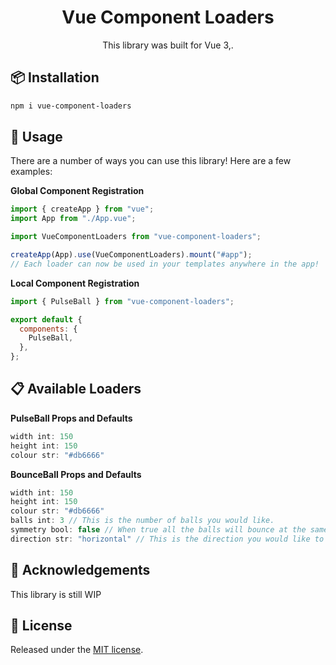 <h1 align="center" style="text-align: center;">Vue Component Loaders</h1>
<p align="center">This library was built for Vue 3,</a>.</p>

## 📦 Installation

```bash
npm i vue-component-loaders
```

## 🔧 Usage

There are a number of ways you can use this library! Here are a few examples:

**Global Component Registration**

```js
import { createApp } from "vue";
import App from "./App.vue";

import VueComponentLoaders from "vue-component-loaders";

createApp(App).use(VueComponentLoaders).mount("#app");
// Each loader can now be used in your templates anywhere in the app!
```

**Local Component Registration**

```js
import { PulseBall } from "vue-component-loaders";

export default {
  components: {
    PulseBall,
  },
};
```

## 📋 Available Loaders

**PulseBall Props and Defaults**

```js
width int: 150
height int: 150
colour str: "#db6666"
```

**BounceBall Props and Defaults**

```js
width int: 150
height int: 150
colour str: "#db6666"
balls int: 3 // This is the number of balls you would like.
symmetry bool: false // When true all the balls will bounce at the same .time
direction str: "horizontal" // This is the direction you would like to layout the balls options (horizontal, vertical).
```

## 📣 Acknowledgements

This library is still WIP

## 🥂 License

Released under the [MIT license](https://github.com/Saeris/vue-spinners/blob/master/LICENSE.md).
